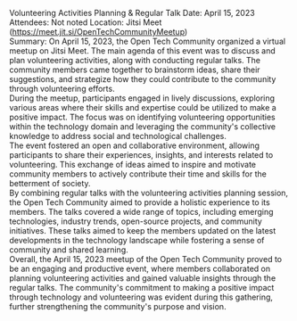 Volunteering Activities Planning & Regular Talk Date: April 15, 2023
Attendees: Not noted Location: Jitsi Meet
(https://meet.jit.si/OpenTechCommunityMeetup)  
Summary: On April 15, 2023, the Open Tech Community organized a virtual meetup
on Jitsi Meet. The main agenda of this event was to discuss and plan
volunteering activities, along with conducting regular talks. The community
members came together to brainstorm ideas, share their suggestions, and
strategize how they could contribute to the community through volunteering
efforts.  
During the meetup, participants engaged in lively discussions, exploring
various areas where their skills and expertise could be utilized to make a
positive impact. The focus was on identifying volunteering opportunities
within the technology domain and leveraging the community's collective
knowledge to address social and technological challenges.  
The event fostered an open and collaborative environment, allowing
participants to share their experiences, insights, and interests related to
volunteering. This exchange of ideas aimed to inspire and motivate community
members to actively contribute their time and skills for the betterment of
society.  
By combining regular talks with the volunteering activities planning session,
the Open Tech Community aimed to provide a holistic experience to its members.
The talks covered a wide range of topics, including emerging technologies,
industry trends, open-source projects, and community initiatives. These talks
aimed to keep the members updated on the latest developments in the technology
landscape while fostering a sense of community and shared learning.  
Overall, the April 15, 2023 meetup of the Open Tech Community proved to be an
engaging and productive event, where members collaborated on planning
volunteering activities and gained valuable insights through the regular
talks. The community's commitment to making a positive impact through
technology and volunteering was evident during this gathering, further
strengthening the community's purpose and vision.

